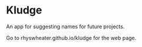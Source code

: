 # Kludge
An app for suggesting names for future projects.

Go to rhyswheater.github.io/kludge for the web page.
